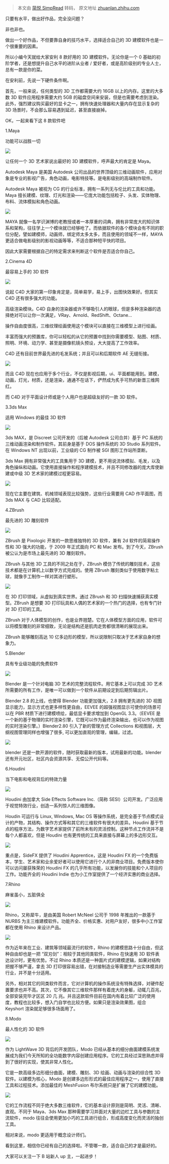 > 本文由 [简悦 SimpRead](http://ksria.com/simpread/) 转码， 原文地址 [zhuanlan.zhihu.com](https://zhuanlan.zhihu.com/p/354802852)

只要有水平，做出好作品，完全没问题？

非也非也。

做出一个好作品，不但要靠自身的技巧水平，选择适合自己的 3D 建模软件也是一个很重要的因素。

所以小编今天就给大家安利 8 款好用的 3D 建模软件。无论你是一个 0 基础的初阶学者，还是想提升自己水平的进阶从业者 / 爱好者，或是高阶级别的专业人士，总有一款是你的菜。

在安利前，先说一下硬件条件啊。

首先，一般来说，任何类型的 3D 工作都需要大约 16GB 以上的内存。这里的大多数 3D 软件应用程序需要大约 5GB 的磁盘空间来安装，但是也需要考虑到渲染。此外，强烈建议购买最好的显卡之一，拥有快速处理器和大量内存在显示复杂的 3D 场景时，不会那么容易遇到延迟，甚至直接崩掉。

OK，一起来看下这 8 款软件吧

1.Maya

功能可以战胜一切

![](https://pic4.zhimg.com/v2-0eccba6a56c97dc5d910def33b4e1513_b.jpg)

让任何一个 3D 艺术家说出最好的 3D 建模软件，呼声最大的肯定是 Maya。

Autodesk Maya 是美国 Autodesk 公司出品的世界顶级的三维动画软件，应用对象是专业的影视广告，角色动画，电影特技等。是电影级别的高端制作软件。

Autodesk Maya 被视为 CG 的行业标准，拥有一系列无与伦比的工具和功能。Maya 擅长建模、纹理、灯光和渲染——它庞大功能包括粒子、头发、实体物理、布料、流体模拟和角色动画。

![](https://pic1.zhimg.com/v2-4dce646c6b8db999012eb9c981cdc390_b.jpg)

MAYA 就像一名学识渊博的老教授或者一本厚重的词典，拥有非常庞大的知识体系和架构，往往学上一个模块就已经够呛了。而依据软件的各个模块会有不同的职位分配，譬如建模师，动画师，绑定师太多太多，而且使用的领域不一样，MAYA 更适合做电影级别的影视动画等等，不适合那种短平快的项目。

因此大家需要根据自己的特定需求来判断这个软件是否适合你自己。

2.Cinema 4D

最容易上手的 3D 软件

![](https://pic1.zhimg.com/v2-53f93c2a4470675b4c69b32bdc58a3f4_b.jpg)

说起 C4D 大家的第一印象肯定是，简单易学，易上手，出图快效果好。但其实 C4D 还有很多强大的功能。

高级渲染模块。C4D 自身的渲染器或许不够吸引人的眼球，但是多种渲染器的选择绝对可以让你一次满足，VRay、Arnold、RedShift、Octane...

操作自由度很高，三维纹理绘画使用这个模块可以直接在三维模型上进行绘画。

丰富而强大的预置库，你可以轻松的从它的预置中找到你需要模型、贴图、材质、照明、环境、动力学、甚至是摄像机镜头预设，大大提高了工作效率。

C4D 还有目前世界最先进的毛发系统；并且可以和后期软件 AE 无缝衔接。

![](https://pic3.zhimg.com/v2-fbd877d2f920b6117edbdf6e29da1a1e_b.jpg)

而且 C4D 现在也应用于多个行业，不仅是影视后期，ui、平面都能用到。建模，动画，灯光，材质，还是渲染，通通不在话下，俨然成为炙手可热的新晋三维网红。

而 C4D 对于平面设计师或是个人用户也是超级友好的一款 3D 软件。

3.3ds Max

适用 Windows 的最佳 3D 软件

![](https://pic2.zhimg.com/v2-d85272b33ceee37c9a499594aa53e5d1_b.jpg)

3ds MAX，是 Discreet 公司开发的（后被 Autodesk 公司合并）基于 PC 系统的三维动画渲染和制作软件。其前身是基于 DOS 操作系统的 3D Studio 系列软件。在 Windows NT 出现以前，工业级的 CG 制作被 SGI 图形工作站所垄断。

3ds Max 拥有非常强大的工具集用于 3D 建模，更不用说流体模拟、毛发，以及角色操纵和动画。它使用直接操作和程序建模技术，并且不同修改器的庞大库使新建或中级 3D 艺术家的建模过程更容易。

![](https://pic2.zhimg.com/v2-e5206e07d83cd46c6c8b56bdf5e945e9_b.jpg)

现在它主要在建筑、机械领域表现比较强势，这些行业需要用 CAD 作平面图，而 3ds MAX 与 CAD 比较适配。

4.ZBrush

最先进的 3D 雕刻软件

![](https://pic1.zhimg.com/v2-a0faffc9fe38e08e9c6d8d52f86997a8_b.jpg)

ZBrush 是 Pixologic 开发的一款思维独特的 3D 软件，兼有 2d 软件的简易操作性和 3D 强大的功能，于 2009 年正式面向 PC 和 Mac 发布。到了今天，ZBrush 被公认为是市场上最先进的 3D 雕刻软件。

ZBrush 与其他 3D 工具的不同之处在于，ZBrush 模仿了传统的雕刻技术，这些技术都是在计算机上以数字方式完成的。使用 ZBrush 雕刻类似于使用数字粘土球，就像手工制作一样对其进行塑形。

![](https://pic4.zhimg.com/v2-b1f24ccb4bbd091e8e2c93bb33ecf803_b.jpg)

在 3D 打印领域，从虚拟到真实世界。通过 ZBrush 和 3D 扫描快速捕获真实模型。ZBrush 是想要 3D 打印玩具和人偶的艺术家的一个热门的选择，也有专门针对 3D 打印的工具。

ZBrush 对于人体模型的创作，也是业界翘楚。它在人体模型方面的应用，软件可以将模型雕刻的非常细致，无论是结构还是肌肉走势都很清晰的展现出来。

ZBrush 能够雕刻高达 10 亿多边形的模型，所以说限制只取决于艺术家自身的想象力。

5.Blender

具有专业级功能的免费软件

![](https://pic3.zhimg.com/v2-6aecc51def6d59ebde573674077128a6_b.jpg)

Blender 是一个针对电脑 3D 艺术的完整流程软件。用它基本上可以完成 3D 艺术所需要的所有工作，是唯一可以做到一个软件从前期设定到后期剪辑出片。

Blender 2.8 的上线，也使得 Blender 功能更加强大，2.8 拥有更先进的 3D 视图显示能力，显示方式也更多样性更自由，EEVEE 的超强视图显示可使你的场景可以在 PBR 材质下进行建模喷绘，最低显卡要求增加到 OpenGL 3.3。（EEVEE 是一个新的基于物理的实时渲染引擎，它既可以作为最终渲染输出，也可以作为视图的实时渲染引擎。）Blender2.80 引入了新的管理方式 Collections 和视图层，大纲视图管理同样也增强了很多, 可以更加直观的管理，编辑，过滤。

![](https://pic2.zhimg.com/v2-8e300e363bc34e0540f61556d92de7e9_b.jpg)

blender 还是一款开源的软件，随时获取最新的版本，试用最新的功能。blender 还有开元社区，社区内会资源共享、无偿公开代码等。

6.Houdini

当下电影和电视背后的特效力量

![](https://pic3.zhimg.com/v2-efb291dc37442c0b04f2721e6dcdeaee_b.jpg)

Houdini 由加拿大 Side Effects Software Inc.（简称 SESI）公司开发。广泛应用于视觉特效行业，创造一系列惊人的三维图像。

Houdin 可运行与 Linux, Windows, Mac OS 等操作系统，是完全基于节点模式设计的产物，其结构、操作方式等和其它的三维软件有很大的差异。Houdini 基于节点的程序方法，为数字艺术家提供了前所未有的灵活控制。这种节点工作流并不是每个人都喜欢，但是 Houdini 也有更传统的工具来直接与屏幕上的多边形交互。

![](https://pic4.zhimg.com/v2-340383d1d4236e69c5707f2d759c35f3_b.jpg)

重点是，SideFX 提供了 Houdini Apprentice，这是 Houdini FX 的一个免费版本，学生、艺术家和业余爱好者可以使用它进行个人的非商业项目。免费版本使你可以访问屡获殊荣的 Houdini FX 的几乎所有功能，以发展你的技能和个人项目的工作。功能齐全的 Houdini Indie 也为小工作室提供了一个经济实惠的商业选择。

7.Rhino

麻雀虽小，五脏俱全

![](https://pic4.zhimg.com/v2-b441de76fc737e105422a8cf0bdf7847_b.jpg)

Rhino，又称犀牛，是由美国 Robert McNeel 公司于 1998 年推出的一款基于 NURBS 为主三维建模软件。功能齐全、价格实惠、对用户友好，很多中小工作室都在使用 Rhino 来设计产品。

![](https://pic1.zhimg.com/v2-5879782a483f9e84dbcf6de113983cbc_b.jpg)

作为近年来在工业、建筑等领域最流行的软件，Rhino 的建模思路十分自由，但这种自由却也是一把 “双刃剑”：相较于其他同类软件，Rhino 在快速用 3D 软件表达设计时，更有优势。不过 Rhino 本质还是一种面片式的建模逻辑，如果对结构把握不够严谨，拿去 3D 打印很容易出错，在对接制造业等需要生产出实体模具的行业，并不是十分适用。

另外，相对其它的同类软件而言，它对计算机的操作系统没有特殊选择，对硬件配置要求也并不高。其次，它不像其它三维软件那样有着庞大的身躯，动辄几百兆，全部安装完毕才区区 20 几 兆。并且这款软件目前在国内有着比较广泛的使用度，教程也比较多，想入门自学也比较方便。如果只是渲染效果图，组合 Keyshort 渲染就足够很多场面用了。

8.Modo

最人性化的 3D 软件

![](https://pic1.zhimg.com/v2-a63c0833df39b58ff8c669d8b08bf48c_b.jpg)

作为 LightWave 3D 背后的开发团队，Modo 已经从基本的细分曲面建模系统发展成为我们今天所知的全功能数字内容创建应用程序。它的工具经过深思熟虑并得到了很好的实现，使其非常人性化。

它是一款高级多边形细分曲面，建模、雕刻、3D 绘画、动画与渲染的综合性 3D 软件。以建模为核心，Modo 是创建多边形形式的最佳应用程序之一，使用了直接工具和过程技术。添加最佳的 MeshFusion 布尔系统只是扩展了它的建模功能。

![](https://pic4.zhimg.com/v2-37456a1f55e933e289d592874aaf60c3_b.jpg)

它的工作流程不同于绝大多数三维软件，它的基本设计原则是简明、灵活、清晰、直观。不同于 Maya、3ds Max 那种需要学习并面对大量的边栏工具与参数的主流软件，modo 往往会使用更加小巧的工具进行组合，形成高度变化而灵活的独创工具。

相对来说，modo 更适用于概念设计师们。

看到这里，相信你已经有自己的选择啦。不管哪一款，适合自己的才是最好的。

大家可以关注一下 B 站新人 up 主，一起进步！